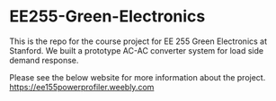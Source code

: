 # EE255-Green-Electronics
This is the repo for the course project for EE 255 Green Electronics at Stanford. We built a prototype AC-AC converter system for load side demand response. 

Please see the below website for more information about the project. 
https://ee155powerprofiler.weebly.com

